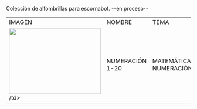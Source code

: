 Colección de alfombrillas para escornabot.
--en proceso--
<table>
  <tr>
    <td>IMAGEN</td>
    <td>NOMBRE</td>
    <td>TEMA</td>
    <td>EDAD</td>
  </tr>
  <tr>
    <td><img align="center" width="250" height="180" src="https://github.com/lobotic/escornabot-resources/blob/master/Alfombrillas/Numeracion_P1/mates1%C2%BA.jpg">/td>
    <td>NUMERACIÓN 1-20</td>
    <td>MATEMÁTICAS-NUMERACIÓN</td>
    <td>1º PRIMARIA</td>
  </tr>
</table>
